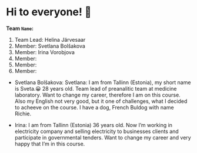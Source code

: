 # Hi to everyone! 🙂

**Team `Name`:**

1. Team Lead: Helina Järvesaar 
2. Member: Svetlana Bolšakova
3. Member: Irina Vorobjova
4. Member:
5. Member:
6. Member:

- Svetlana Bolšakova: 
Svetlana: I am from Tallinn (Estonia), my short name is Sveta.😀 
28 years old. Team lead of preanalitic team at medicine laboratory. 
Want to change my career, therefore I am on this course.
Also my English not very good, but it one of challenges, what I decided to acheeve on the course.
I have a dog, French Buldog with name Richie.

- Irina: I am from Tallinn (Estonia) 36 years old. Now I’m working in electricity company and selling electricity to businesses clients and participate in governmental tenders. Want to change my career and very happy that I’m in this course. 

